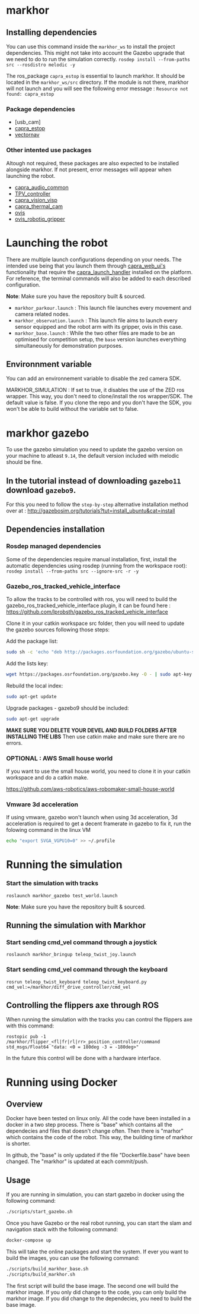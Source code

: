 # markhor

## Installing dependencies
You can use this command inside the `markhor_ws` to install the project dependencies. This might not take into account the Gazebo upgrade that we need to do to run the simulation correctly.
`rosdep install --from-paths src --rosdistro melodic -y`

The ros_package `capra_estop` is essential to launch markhor. It should be located in the `markhor_ws/src` directory.
If the module is not there, markhor will not launch and you will see the following error message : `Resource not found: capra_estop`

### Package dependencies
- [usb_cam]
- [capra_estop](https://github.com/clubcapra/capra_estop)
- [vectornav](https://github.com/dawonn/vectornav)

### Other intented use packages
Altough not required, these packages are also expected to be installed alongside markhor. If not present, error messages will appear when launching the robot.
- [capra_audio_common](https://github.com/clubcapra/capra_audio_common)
- [TPV_controller](https://github.com/clubcapra/TPV_controller)
- [capra_vision_visp](https://github.com/clubcapra/capra_vision_visp)
- [capra_thermal_cam](https://github.com/clubcapra/capra_thermal_cam)
- [ovis](https://github.com/clubcapra/ovis)
- [ovis_robotiq_gripper](https://github.com/clubcapra/ovis_robotiq_gripper)
<!-- Launch files not updated for these packages
- [capra_hazmat_detection](https://github.com/clubcapra/capra_hazmat_detection) currently named yolo_hazmat
-->

# Launching the robot

There are multiple launch configurations depending on your needs. The intended use being that you launch them through [capra_web_ui's](https://github.com/clubcapra/capra_web_ui) functionality that require the [capra_launch_handler](https://github.com/clubcapra/capra_launch_handler) installed on the platform. For reference, the terminal commands will also be added to each described configuration.

**Note**: Make sure you have the repository built & sourced.

- `markhor_parkour.launch` : This launch file launches every movement and camera related nodes.
- `markhor_observation.launch` : This launch file aims to launch every sensor equipped and the robot arm with its gripper, ovis in this case.
- `markhor_base.launch` : While the two other files are made to be an optimised for competition setup, the `base` version launches
everything simultaneously for demonstration purposes.  

## Environnment variable

You can add an environnement variable to disable the zed camera SDK.

MARKHOR_SIMULATION : If set to true, it disables the use of the ZED ros wrapper. This way, you don't need to clone/install the ros wrapper/SDK. The default value is false. If you clone the repo and you don't have the SDK, you won't be able to build without the variable set to false.

# markhor gazebo
To use the gazebo simulation you need to update the gazebo version on your machine to atleast `9.14`, the default version included with melodic should be fine.

## In the tutorial instead of downloading `gazebo11` download `gazebo9`.

For this you need to follow the `step-by-step` alternative installation method over at : http://gazebosim.org/tutorials?tut=install_ubuntu&cat=install


## Dependencies installation
### Rosdep managed dependencies
Some of the dependencies require manual installation, first, install the automatic dependencies using rosdep (running from the workspace root): 
`rosdep install --from-paths src --ignore-src -r -y `
### Gazebo_ros_tracked_vehicle_interface

To allow the tracks to be controlled with ros, you will need to build the gazebo_ros_tracked_vehicle_interface plugin, it can be found here : 
https://github.com/lprobsth/gazebo_ros_tracked_vehicle_interface

Clone it in your catkin workspace src folder, then you will need to update the gazebo sources following those steps: 

Add the package list:
```bash
sudo sh -c 'echo "deb http://packages.osrfoundation.org/gazebo/ubuntu-stable `lsb_release -cs` main" > /etc/apt/sources.list.d/gazebo-stable.list'
```

Add the lists key:
```bash
wget https://packages.osrfoundation.org/gazebo.key -O - | sudo apt-key add -
```

Rebuild the local index:
```bash
sudo apt-get update
```

Upgrade packages - gazebo9 should be included:
```bash
sudo apt-get upgrade
```

**MAKE SURE YOU DELETE YOUR DEVEL AND BUILD FOLDERS AFTER INSTALLING THE LIBS**
Then use catkin make and make sure there are no errors.
### OPTIONAL : AWS Small house world

If you want to use the small house world, you need to clone it in your catkin workspace and do a catkin make.

https://github.com/aws-robotics/aws-robomaker-small-house-world

### Vmware 3d acceleration
If using vmware, gazebo won't launch when using 3d acceleration, 3d acceleration is required to get a decent framerate in gazebo to fix it, run the folowing command in the linux VM
```bash
echo "export SVGA_VGPU10=0" >> ~/.profile
```

# Running the simulation

### Start the simulation with tracks
`roslaunch markhor_gazebo test_world.launch`

**Note**: Make sure you have the repository built & sourced.

## Running the simulation with Markhor
### Start sending cmd_vel command through a joystick 
`roslaunch markhor_bringup teleop_twist_joy.launch`

### Start sending cmd_vel command through the keyboard 
`rosrun teleop_twist_keyboard teleop_twist_keyboard.py cmd_vel:=/markhor/diff_drive_controller/cmd_vel`

## Controlling the flippers axe through ROS
When running the simulation with the tracks you can control the flippers axe with this command:

`rostopic pub -1 /markhor/flipper_<fl|fr|rl|rr>_position_controller/command std_msgs/Float64 "data: <0 = 180deg -3 = -180deg>"`

In the future this control will be done with a hardware interface.



# Running using Docker

## Overview

Docker have been tested on linux only. All the code have been installed in a docker in a two step process. There is "base" which contains all the dependecies and files that doesn't change often. Then there is "marhor" which contains the code of the robot. This way, the building time of markhor is shorter.

In github, the "base" is only updated if the file "Dockerfile.base" have been changed. The "markhor" is updated at each commit/push.

## Usage

If you are running in simulation, you can start gazebo in docker using the following command:

```bash
./scripts/start_gazebo.sh
```

Once you have Gazebo or the real robot running, you can start the slam and navigation stack with the following command:

```bash
docker-compose up
```


This will take the online packages and start the system. If ever you want to build the images, you can use the following command:


```bash
./scripts/build_markhor_base.sh
./scripts/build_markhor.sh
```

The first script will build the base image. The second one will build the markhor image. If you only did change to the code, you can only build the markhor image. If you did change to the dependecies, you need to build the base image.